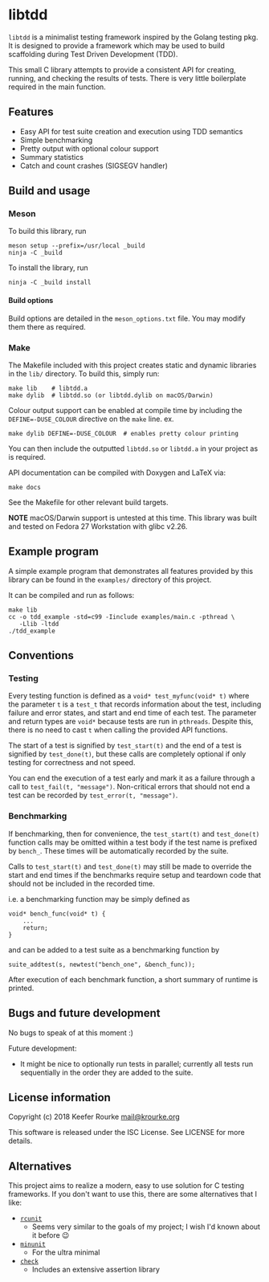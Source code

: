 libtdd
======

`libtdd` is a minimalist testing framework inspired by the Golang
testing pkg. It is designed to provide a framework which may be used to
build scaffolding during Test Driven Development (TDD).

This small C library attempts to provide a consistent API for creating,
running, and checking the results of tests. There is very little
boilerplate required in the main function.


Features
--------

 * Easy API for test suite creation and execution using TDD semantics
 * Simple benchmarking
 * Pretty output with optional colour support
 * Summary statistics
 * Catch and count crashes (SIGSEGV handler)


Build and usage
---------------

### Meson

To build this library, run

    meson setup --prefix=/usr/local _build
    ninja -C _build

To install the library, run

    ninja -C _build install

#### Build options

Build options are detailed in the `meson_options.txt` file.
You may modify them there as required.

### Make

The Makefile included with this project creates static and dynamic
libraries in the `lib/` directory. To build this, simply run:

    make lib    # libtdd.a
    make dylib  # libtdd.so (or libtdd.dylib on macOS/Darwin)

Colour output support can be enabled at compile time by including the
`DEFINE=-DUSE_COLOUR` directive on the `make` line. ex.

    make dylib DEFINE=-DUSE_COLOUR  # enables pretty colour printing

You can then include the outputted `libtdd.so` or `libtdd.a` in your
project as is required.

API documentation can be compiled with Doxygen and LaTeX via:

    make docs

See the Makefile for other relevant build targets.

**NOTE** macOS/Darwin support is untested at this time.
This library was built and tested on Fedora 27 Workstation with glibc
v2.26.

Example program
---------------

A simple example program that demonstrates all features provided by this
library can be found in the `examples/` directory of this project.

It can be compiled and run as follows:

    make lib
    cc -o tdd_example -std=c99 -Iinclude examples/main.c -pthread \
       -Llib -ltdd
    ./tdd_example


Conventions
-----------

### Testing

Every testing function is defined as a `void* test_myfunc(void* t)`
where the parameter `t` is a `test_t` that records information about
the test, including failure and error states, and start and end time
of each test. The parameter and return types are `void*` because tests
are run in `pthreads`. Despite this, there is no need to cast `t` when
calling the provided API functions.

The start of a test is signified by `test_start(t)` and the end
of a test is signified by `test_done(t)`, but these calls are completely
optional if only testing for correctness and not speed.

You can end the execution of a test early and mark it as a failure
through a call to `test_fail(t, "message")`. Non-critical errors that
should not end a test can be recorded by `test_error(t, "message")`.

### Benchmarking

If benchmarking, then for convenience, the `test_start(t)` and
`test_done(t)` function calls may be omitted within a test body if the
test name is prefixed by `bench_`. These times will be automatically
recorded by the suite.

Calls to `test_start(t)` and `test_done(t)` may still be made to
override the start and end times if the benchmarks require setup and
teardown code that should not be included in the recorded time.

i.e. a benchmarking function may be simply defined as

    void* bench_func(void* t) {
        ...
        return;
    }

and can be added to a test suite as a benchmarking function by

    suite_addtest(s, newtest("bench_one", &bench_func));

After execution of each benchmark function, a short summary of runtime
is printed.


Bugs and future development
---------------------------

No bugs to speak of at this moment :)

Future development:
 * It might be nice to optionally run tests in parallel; currently all
   tests run sequentially in the order they are added to the suite.


License information
-------------------

Copyright (c) 2018 Keefer Rourke <mail@krourke.org>

This software is released under the ISC License. See LICENSE for more
details.

Alternatives
------------

This project aims to realize a modern, easy to use solution for C
testing frameworks. If you don't want to use this, there are some
alternatives that I like:

 - [`rcunit`](https://github.com/jecklgamis/rcunit)
    + Seems very similar to the goals of my project;
      I wish I'd known about it before :wink:
 - [`minunit`](http://www.jera.com/techinfo/jtns/jtn002.html)
    + For the ultra minimal
 - [`check`](https://libcheck.github.io/check/)
    + Includes an extensive assertion library
